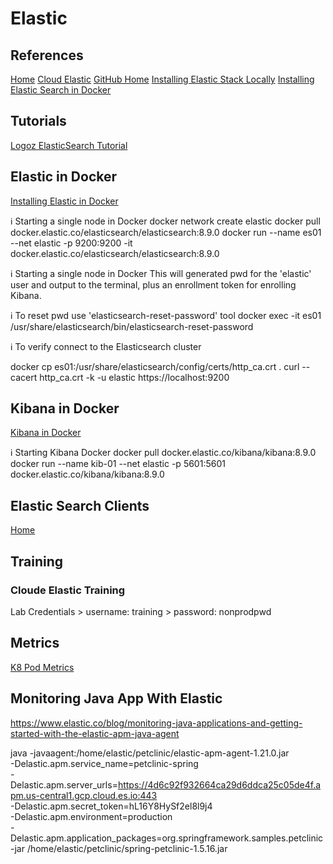 
# Elastic 

##  References 
[Home](https://www.elastic.co/)
[Cloud Elastic](https://cloud.elastic.co/deployments)
[GitHub Home](https://github.com/elastic/elasticsearch/tree/8.8)
[Installing Elastic Stack Locally](https://www.elastic.co/guide/en/elastic-stack/8.8/installing-elastic-stack.html)
[Installing Elastic Search in Docker](https://www.elastic.co/guide/en/elasticsearch/reference/current/docker.html)

##  Tutorials 

[Logoz ElasticSearch Tutorial](https://logz.io/blog/elasticsearch-tutorial/)

## Elastic in Docker

[Installing Elastic in Docker](https://www.elastic.co/guide/en/elasticsearch/reference/current/docker.html)

ℹ️ Starting a single node in Docker
docker network create elastic
docker pull docker.elastic.co/elasticsearch/elasticsearch:8.9.0
docker run --name es01 --net elastic -p 9200:9200 -it docker.elastic.co/elasticsearch/elasticsearch:8.9.0


ℹ️ Starting a single node in Docker
This will generated pwd for the 'elastic' user and output to the terminal, plus an enrollment token for enrolling Kibana.

ℹ️ To reset pwd use 'elasticsearch-reset-password' tool
docker exec -it es01 /usr/share/elasticsearch/bin/elasticsearch-reset-password

ℹ️ To verify connect to the Elasticsearch cluster

docker cp es01:/usr/share/elasticsearch/config/certs/http_ca.crt .
curl --cacert http_ca.crt -k -u elastic https://localhost:9200

## Kibana in Docker
[Kibana in Docker](https://www.elastic.co/guide/en/kibana/8.9/docker.html)

ℹ️ Starting Kibana Docker
docker pull docker.elastic.co/kibana/kibana:8.9.0
docker run --name kib-01 --net elastic -p 5601:5601 docker.elastic.co/kibana/kibana:8.9.0

## Elastic Search Clients

[Home](https://www.elastic.co/guide/en/elasticsearch/client/index.html)

## Training 

### Cloude Elastic Training 

Lab Credentials 
    > username: training
    > password: nonprodpwd 
    
## Metrics

[K8 Pod Metrics](https://www.elastic.co/guide/en/observability/current/kubernetes-pod-metrics.html)

## Monitoring Java App With Elastic 

https://www.elastic.co/blog/monitoring-java-applications-and-getting-started-with-the-elastic-apm-java-agent

java -javaagent:/home/elastic/petclinic/elastic-apm-agent-1.21.0.jar \
  -Delastic.apm.service_name=petclinic-spring \
  -Delastic.apm.server_urls=https://4d6c92f932664ca29d6ddca25c05de4f.apm.us-central1.gcp.cloud.es.io:443 \
  -Delastic.apm.secret_token=hL16Y8HySf2el8l9j4 \
  -Delastic.apm.environment=production \
  -Delastic.apm.application_packages=org.springframework.samples.petclinic \
  -jar /home/elastic/petclinic/spring-petclinic-1.5.16.jar